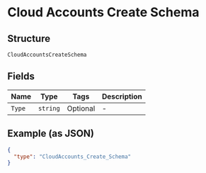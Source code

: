 
# Cloud Accounts Create Schema

## Structure

`CloudAccountsCreateSchema`

## Fields

| Name | Type | Tags | Description |
|  --- | --- | --- | --- |
| `Type` | `string` | Optional | - |

## Example (as JSON)

```json
{
  "type": "CloudAccounts_Create_Schema"
}
```

